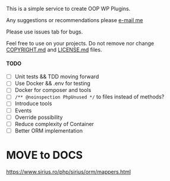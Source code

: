 This is a simple service to create OOP WP Plugins.

Any suggestions or recommendations please [e-mail me](mailto:ilgit.yildirim@triplebits.com)

Please use issues tab for bugs.

Feel free to use on your projects. 
Do not remove nor change [COPYRIGHT.md](COPYRIGHT.md) and [LICENSE.md](LICENSE.md) files.

#### TODO
- [ ] Unit tests && TDD moving forward
- [ ] Use Docker && .env for testing
- [ ] Docker for composer and tools
- [ ] `/** @noinspection PhpUnused */` to files instead of methods?
- [ ] Introduce tools
- [ ] Events
- [ ] Override possibility
- [ ] Reduce complexity of Container
- [ ] Better ORM implementation

# MOVE to DOCS
https://www.sirius.ro/php/sirius/orm/mappers.html
